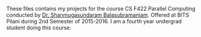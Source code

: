 These files contains my projects for the course CS F422 Parallel Computing
conducted by [Dr. Shanmugasundaram Balasubramaniam](http://csis.bits-pilani.ac.in/faculty/sundarb/).
Offered at BITS Pilani during 2nd Semester of 2015-2016.
I am a fourth year undergrad student doing this course.
